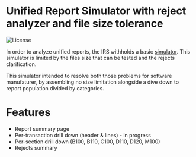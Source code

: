 # Unified Report Simulator with reject analyzer and file size tolerance

![License](https://img.shields.io/github/license/avishaiasaf/Unified-Report-Server?style=plastic)

In order to analyze unified reports, the IRS withholds a basic [simulator](https://www.misim.gov.il/TmbakmmsmlNew/frmCheckFiles.aspx).
This simulator is limited by the files size that can be tested and the rejects clarification.

This simulator intended to resolve both those problems for software manufaturer,
by assembling no size limitation alongside a dive down to report population divided by categories.

# Features

* Report summary page
* Per-transaction drill down (header & lines) - in progress
* Per-section drill down (B100, B110, C100, D110, D120, M100)
* Rejects summary 

